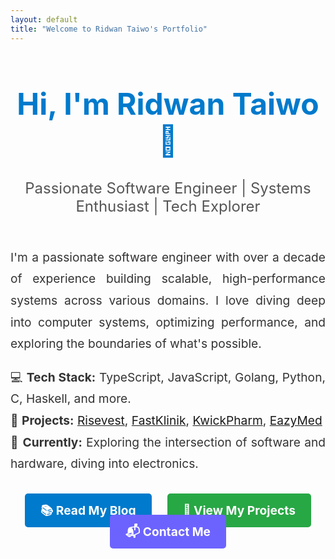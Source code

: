 ```yaml
---
layout: default
title: "Welcome to Ridwan Taiwo's Portfolio"
---
```


<div style="text-align: center; margin-top: 50px;">
  <h1 style="font-size: 3rem; color: #007acc;">Hi, I'm Ridwan Taiwo 👋</h1>
  <p style="font-size: 1.5rem; color: #555;">Passionate Software Engineer | Systems Enthusiast | Tech Explorer</p>
</div>

<div style="max-width: 800px; margin: 50px auto; line-height: 1.8; font-size: 1.2rem; color: #333; text-align: justify;">
  <p>
    I'm a passionate software engineer with over a decade of experience building scalable, high-performance systems across various domains. I love diving deep into computer systems, optimizing performance, and exploring the boundaries of what's possible.
  </p>

  <ul style="list-style: none; padding: 0;">
    <li>💻 <strong>Tech Stack:</strong> TypeScript, JavaScript, Golang, Python, C, Haskell, and more.</li>
    <li>🚀 <strong>Projects:</strong> 
      <a href="https://risevest.com" target="_blank">Risevest</a>, 
      <a href="https://fastklinik.com" target="_blank">FastKlinik</a>, 
      <a href="https://kwickpharm.com" target="_blank">KwickPharm</a>, 
      <a href="https://eazymed.net" target="_blank">EazyMed</a>
    </li>
    <li>🎯 <strong>Currently:</strong> Exploring the intersection of software and hardware, diving into electronics.</li>
  </ul>

  <div style="margin-top: 40px; text-align: center;">
    <a href="./blog" style="background-color: #007acc; color: white; padding: 15px 25px; margin: 10px; text-decoration: none; border-radius: 5px; font-weight: bold;">📚 Read My Blog</a>
    <a href="./projects" style="background-color: #28a745; color: white; padding: 15px 25px; margin: 10px; text-decoration: none; border-radius: 5px; font-weight: bold;">💼 View My Projects</a>
    <a href="./contact" style="background-color: #6c63ff; color: white; padding: 15px 25px; margin: 10px; text-decoration: none; border-radius: 5px; font-weight: bold;">📬 Contact Me</a>
  </div>
</div>
